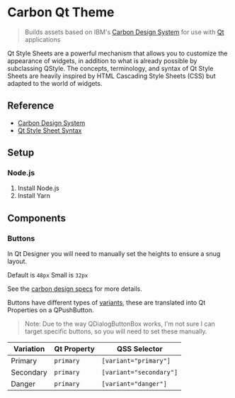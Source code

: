 # Carbon Qt Theme

> Builds assets based on IBM's [Carbon Design System](https://www.carbondesignsystem.com) for use with [Qt](https://www.qt.io) applications

Qt Style Sheets are a powerful mechanism that allows you to customize the appearance of widgets, in addition to what is already possible by subclassing QStyle. The concepts, terminology, and syntax of Qt Style Sheets are heavily inspired by HTML Cascading Style Sheets (CSS) but adapted to the world of widgets.

## Reference

- [Carbon Design System](https://www.carbondesignsystem.com)
- [Qt Style Sheet Syntax](https://doc.qt.io/qt-5/stylesheet-syntax.html)

## Setup

### Node.js

1. Install Node.js
1. Install Yarn

## Components

### Buttons

In Qt Designer you will need to manually set the heights to ensure a snug layout.

Default is `48px`
Small is `32px`

See the [carbon design specs](https://www.carbondesignsystem.com/components/button/style#structure) for more details.

Buttons have different types of [variants](https://www.carbondesignsystem.com/components/button/usage#variations),
these are translated into Qt Properties on a QPushButton.

> Note: Due to the way QDialogButtonBox works, I'm not sure I can target specific buttons,
so you will need to set these manually.

Variation | Qt Property | QSS Selector
--- | --- | ---
Primary | `primary` | `[variant="primary"]`
Secondary | `primary` | `[variant="secondary"]`
Danger | `primary` | `[variant="danger"]`

